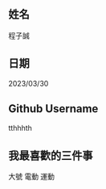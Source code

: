 姓名
----
程子誠

日期
----
2023/03/30

Github Username
---------------
tthhhth

我最喜歡的三件事
---------------
大號 電動 運動